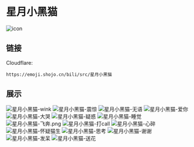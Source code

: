 # 星月小黑猫
![icon](https://emoji.shojo.cn/bili/src/星月小黑猫/icon.png)
## 链接
Cloudflare:
```
https://emoji.shojo.cn/bili/src/星月小黑猫
```
## 展示
![星月小黑猫-wink](https://emoji.shojo.cn/bili/src/星月小黑猫/星月小黑猫-wink.png)
![星月小黑猫-震惊](https://emoji.shojo.cn/bili/src/星月小黑猫/星月小黑猫-震惊.png)
![星月小黑猫-无语](https://emoji.shojo.cn/bili/src/星月小黑猫/星月小黑猫-无语.png)
![星月小黑猫-爱你](https://emoji.shojo.cn/bili/src/星月小黑猫/星月小黑猫-爱你.png)
![星月小黑猫-大哭](https://emoji.shojo.cn/bili/src/星月小黑猫/星月小黑猫-大哭.png)
![星月小黑猫-疑惑](https://emoji.shojo.cn/bili/src/星月小黑猫/星月小黑猫-疑惑.png)
![星月小黑猫-睡觉](https://emoji.shojo.cn/bili/src/星月小黑猫/星月小黑猫-睡觉.png)
![星月小黑猫-飞奔.png](https://emoji.shojo.cn/bili/src/星月小黑猫/星月小黑猫-飞奔.png.png)
![星月小黑猫-打call](https://emoji.shojo.cn/bili/src/星月小黑猫/星月小黑猫-打call.png)
![星月小黑猫-心碎](https://emoji.shojo.cn/bili/src/星月小黑猫/星月小黑猫-心碎.png)
![星月小黑猫-怀疑猫生](https://emoji.shojo.cn/bili/src/星月小黑猫/星月小黑猫-怀疑猫生.png)
![星月小黑猫-思考](https://emoji.shojo.cn/bili/src/星月小黑猫/星月小黑猫-思考.png)
![星月小黑猫-谢谢](https://emoji.shojo.cn/bili/src/星月小黑猫/星月小黑猫-谢谢.png)
![星月小黑猫-发呆](https://emoji.shojo.cn/bili/src/星月小黑猫/星月小黑猫-发呆.png)
![星月小黑猫-送花](https://emoji.shojo.cn/bili/src/星月小黑猫/星月小黑猫-送花.png)
